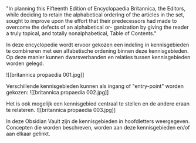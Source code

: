"In planning this Fifteenth Edition of Encyclopaedia Britannica, the Editors, while deciding to retain the alphabetical ordering of the articles in the set, sought to improve upon the effort that their predecessors had made to overcome the defects of an alphabetical or- ganization by giving the reader a truly topical, and totally nonalphabetical, Table of Contents."

In deze encyclopedie wordt ervoor gekozen een indeling in kennisgebieden te combineren met een alfabetische ordening binnen deze kennisgebieden.
Op deze manier kunnen dwarsverbanden en relaties tussen kennisgebieden worden gelegd.

![[britannica propaedia 001.jpg]]

Verschillende kennisgebieden kunnen als ingang of "entry-point" worden gekozen: 
![[britannica propaedia 002.jpg]]

Het is ook mogelijk een kennisgebied centraal te stellen en de andere eraan te relateren.
![[britannica propaedia 003.jpg]]

In deze Obsidian Vault zijn de kennisgebieden in hoofdletters weergegeven.
Concepten die worden beschreven, worden aan deze kennisgebieden en/of aan elkaar gelinkt.

